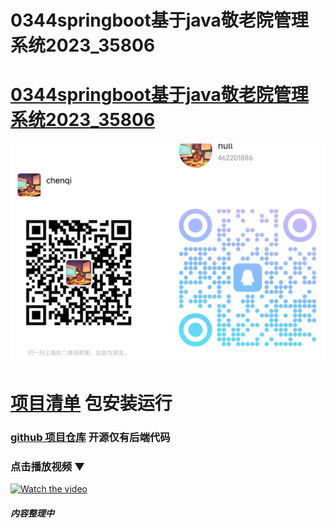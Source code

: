 # 0344springboot基于java敬老院管理系统2023_35806


# [0344springboot基于java敬老院管理系统2023_35806](https://github.com/GraduationProject-springboot/0344springboot)

![picture](https://raw.githubusercontent.com/GraduationProject-springboot/.github/main/img/wx.png)

# [项目清单](https://chenqi1990.site) 包安装运行

### [github 项目仓库](https://github.com/GraduationProject-springboot/allSpringbootProjects) 开源仅有后端代码

### 点击播放视频 ▼
[![Watch the video](https://i.sstatic.net/Vp2cE.png)](https://www.bilibili.com/video/BV1T1bpekEK7?p=17)


#####   内容整理中  











